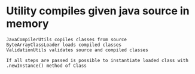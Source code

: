 # Utility compiles given java source in memory

```
JavaCompilerUtils copiles classes from source 
ByteArrayClassLoader loads compiled classes
ValidationUtils validates source and compiled classes

If all steps are passed is possible to instantiate loaded class with .newInstance() method of Class
